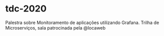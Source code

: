 # tdc-2020
Palestra sobre Monitoramento de aplicações utilizando Grafana. Trilha de Microserviços, sala patrocinada pela @locaweb
